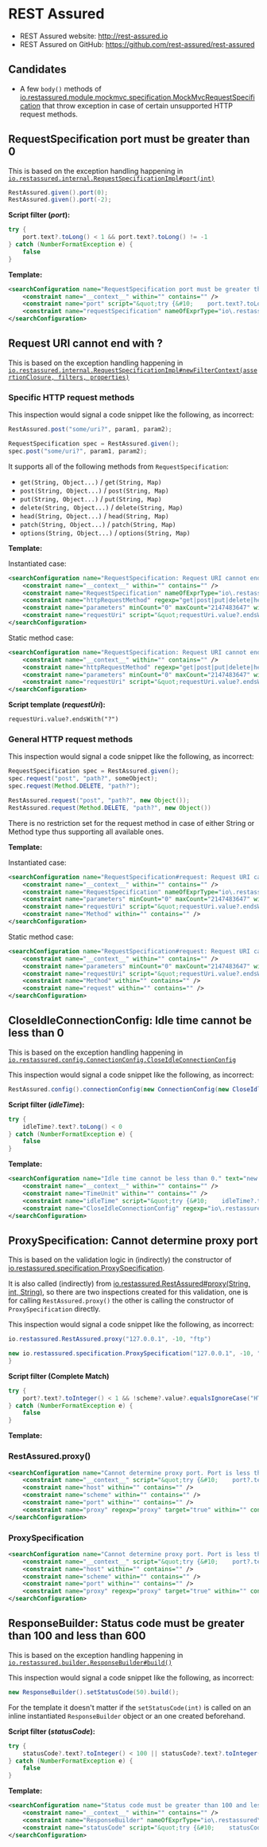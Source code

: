 # REST Assured

- REST Assured website: http://rest-assured.io
- REST Assured on GitHub: https://github.com/rest-assured/rest-assured

## Candidates

- A few `body()` methods of [io.restassured.module.mockmvc.specification.MockMvcRequestSpecification](https://github.com/rest-assured/rest-assured/blob/ce55c98bd9441724182c18dc1bc9bb7b38e85cef/modules/spring-mock-mvc/src/main/java/io/restassured/module/mockmvc/specification/MockMvcRequestSpecification.java) that throw exception in case of certain unsupported HTTP request methods.

## RequestSpecification port must be greater than 0

This is based on the exception handling happening in [`io.restassured.internal.RequestSpecificationImpl#port(int)`](https://github.com/rest-assured/rest-assured/blob/38e0188dcf9bab3ce81c6e787e69e480929cb544/rest-assured/src/main/groovy/io/restassured/internal/RequestSpecificationImpl.groovy)

```java
RestAssured.given().port(0);
RestAssured.given().port(-2);
```

**Script filter ($port$):**

```groovy
try {
    port.text?.toLong() < 1 && port.text?.toLong() != -1
} catch (NumberFormatException e) {
    false
}
```

**Template:**

```xml
<searchConfiguration name="RequestSpecification port must be greater than 0" text="$requestSpecification$.port($port$)" recursive="true" caseInsensitive="true" type="JAVA" pattern_context="default">
    <constraint name="__context__" within="" contains="" />
    <constraint name="port" script="&quot;try {&#10;    port.text?.toLong() &lt; 1 &amp;&amp; port.text?.toLong() != -1&#10;} catch (NumberFormatException e) {&#10;    false&#10;}&quot;" target="true" within="" contains="" />
    <constraint name="requestSpecification" nameOfExprType="io\.restassured\.specification\.RequestSpecification" expressionTypes="io.restassured.specification.RequestSpecification" within="" contains="" />
</searchConfiguration>
```

## Request URI cannot end with ?

This is based on the exception handling happening in [`io.restassured.internal.RequestSpecificationImpl#newFilterContext(assertionClosure, filters, properties)`](https://github.com/rest-assured/rest-assured/blob/38e0188dcf9bab3ce81c6e787e69e480929cb544/rest-assured/src/main/groovy/io/restassured/internal/RequestSpecificationImpl.groovy)

### Specific HTTP request methods

This inspection would signal a code snippet like the following, as incorrect:

```java
RestAssured.post("some/uri?", param1, param2);
```

```java
RequestSpecification spec = RestAssured.given();
spec.post("some/uri?", param1, param2);
```

It supports all of the following methods from `RequestSpecification`:
- `get(String, Object...)` / `get(String, Map)`
- `post(String, Object...)` / `post(String, Map)`
- `put(String, Object...)` / `put(String, Map)`
- `delete(String, Object...)` / `delete(String, Map)`
- `head(String, Object...)` / `head(String, Map)`
- `patch(String, Object...)` / `patch(String, Map)`
- `options(String, Object...)` / `options(String, Map)`

**Template:**

Instantiated case:
```xml
<searchConfiguration name="RequestSpecification: Request URI cannot end with ?" text="$RequestSpecification$.$httpRequestMethod$(&quot;$requestUri$&quot;, $parameters$)" recursive="true" caseInsensitive="true" type="JAVA" pattern_context="default">
    <constraint name="__context__" within="" contains="" />
    <constraint name="RequestSpecification" nameOfExprType="io\.restassured\.specification\.RequestSpecification" expressionTypes="io.restassured.specification.RequestSpecification" within="" contains="" />
    <constraint name="httpRequestMethod" regexp="get|post|put|delete|head|patch|options" within="" contains="" />
    <constraint name="parameters" minCount="0" maxCount="2147483647" within="" contains="" />
    <constraint name="requestUri" script="&quot;requestUri.value?.endsWith(&quot;?&quot;)&quot;" target="true" within="" contains="" />
</searchConfiguration>
```

Static method case:
```xml
<searchConfiguration name="RequestSpecification: Request URI cannot end with ?" text="io.restassured.RestAssured.$httpRequestMethod$(&quot;$requestUri$&quot;, $parameters$)" recursive="true" caseInsensitive="true" type="JAVA" pattern_context="default">
    <constraint name="__context__" within="" contains="" />
    <constraint name="httpRequestMethod" regexp="get|post|put|delete|head|patch|options" within="" contains="" />
    <constraint name="parameters" minCount="0" maxCount="2147483647" within="" contains="" />
    <constraint name="requestUri" script="&quot;requestUri.value?.endsWith(&quot;?&quot;)&quot;" target="true" within="" contains="" />
</searchConfiguration>
```

**Script template ($requestUri$):**

```groovy0
requestUri.value?.endsWith("?")
```

### General HTTP request methods

This inspection would signal a code snippet like the following, as incorrect:

```java
RequestSpecification spec = RestAssured.given();
spec.request("post", "path?", someObject);
spec.request(Method.DELETE, "path?");
```

```java
RestAssured.request("post", "path?", new Object());
RestAssured.request(Method.DELETE, "path?", new Object())
```

There is no restriction set for the request method in case of either String or Method type thus supporting all available ones.

**Template:**

Instantiated case:
```xml
<searchConfiguration name="RequestSpecification#request: Request URI cannot end with ?" text="$RequestSpecification$.request($Method$, $requestUri$, $parameters$)" recursive="true" caseInsensitive="true" type="JAVA" pattern_context="default">
    <constraint name="__context__" within="" contains="" />
    <constraint name="RequestSpecification" nameOfExprType="io\.restassured\.specification\.RequestSpecification" expressionTypes="io.restassured.specification.RequestSpecification" within="" contains="" />
    <constraint name="parameters" minCount="0" maxCount="2147483647" within="" contains="" />
    <constraint name="requestUri" script="&quot;requestUri.value?.endsWith(&quot;?&quot;)&quot;" target="true" within="" contains="" />
    <constraint name="Method" within="" contains="" />
</searchConfiguration>
```

Static method case:
```xml
<searchConfiguration name="RequestSpecification#request: Request URI cannot end with ?" text="io.restassured.RestAssured.$request$($Method$, $requestUri$, $parameters$);" recursive="true" caseInsensitive="true" type="JAVA" pattern_context="default">
    <constraint name="__context__" within="" contains="" />
    <constraint name="parameters" minCount="0" maxCount="2147483647" within="" contains="" />
    <constraint name="requestUri" script="&quot;requestUri.value?.endsWith(&quot;?&quot;)&quot;" target="true" within="" contains="" />
    <constraint name="Method" within="" contains="" />
    <constraint name="request" within="" contains="" />
</searchConfiguration>
```

## CloseIdleConnectionConfig: Idle time cannot be less than 0

This is based on the exception handling happening in [`io.restassured.config.ConnectionConfig.CloseIdleConnectionConfig`](https://github.com/rest-assured/rest-assured/blob/adea885dd97dd977a6e7b142b560577404b7811f/rest-assured/src/main/java/io/restassured/config/ConnectionConfig.java)

This inspection would signal a code snippet like the following, as incorrect:

```java
RestAssured.config().connectionConfig(new ConnectionConfig(new CloseIdleConnectionConfig(-500, MILLISECONDS)));
```

**Script filter ($idleTime$):**

```groovy
try {
    idleTime?.text?.toLong() < 0
} catch (NumberFormatException e) {
    false
}
```

**Template:**

```xml
<searchConfiguration name="Idle time cannot be less than 0." text="new $CloseIdleConnectionConfig$($idleTime$, $TimeUnit$)" recursive="true" caseInsensitive="true" type="JAVA" pattern_context="default">
    <constraint name="__context__" within="" contains="" />
    <constraint name="TimeUnit" within="" contains="" />
    <constraint name="idleTime" script="&quot;try {&#10;    idleTime?.text?.toLong() &lt; 0&#10;} catch (NumberFormatException e) {&#10;    false&#10;}&quot;" target="true" within="" contains="" />
    <constraint name="CloseIdleConnectionConfig" regexp="io\.restassured\.config\.ConnectionConfig\.CloseIdleConnectionConfig" within="" contains="" />
</searchConfiguration>
```

## ProxySpecification: Cannot determine proxy port

This is based on the validation logic in (indirectly) the constructor of [io.restassured.specification.ProxySpecification](https://github.com/rest-assured/rest-assured/blob/adea885dd97dd977a6e7b142b560577404b7811f/rest-assured/src/main/java/io/restassured/specification/ProxySpecification.java).

It is also called (indirectly) from [io.restassured.RestAssured#proxy(String, int, String)](https://github.com/rest-assured/rest-assured/blob/adea885dd97dd977a6e7b142b560577404b7811f/rest-assured/src/main/java/io/restassured/RestAssured.java),
so there are two inspections created for this validation, one is for calling `RestAssured.proxy()` the other is calling the constructor of `ProxySpecification` directly.

This inspection would signal a code snippet like the following, as incorrect:

```java
io.restassured.RestAssured.proxy("127.0.0.1", -10, "ftp")
```

```java
new io.restassured.specification.ProxySpecification("127.0.0.1", -10, "ftp") {
}
```

**Script filter (Complete Match)**

```groovy
try {
    port?.text?.toInteger() < 1 && !scheme?.value?.equalsIgnoreCase("HTTP") && !scheme?.value?.equalsIgnoreCase("HTTPS")
} catch (NumberFormatException e) {
    false
}
```

**Template:**

### RestAssured.proxy() 

```xml
<searchConfiguration name="Cannot determine proxy port. Port is less than 1 and scheme doesn't match http or https." text="io.restassured.RestAssured.$proxy$(&quot;$host$&quot;, $port$, &quot;$scheme$&quot;)" recursive="true" caseInsensitive="true" type="JAVA" pattern_context="default">
    <constraint name="__context__" script="&quot;try {&#10;    port?.text?.toInteger() &lt; 1 &amp;&amp; !scheme?.value?.equalsIgnoreCase(&quot;HTTP&quot;) &amp;&amp; !scheme?.value?.equalsIgnoreCase(&quot;HTTPS&quot;)&#10;} catch (NumberFormatException e) {&#10;    false&#10;}&quot;" within="" contains="" />
    <constraint name="host" within="" contains="" />
    <constraint name="scheme" within="" contains="" />
    <constraint name="port" within="" contains="" />
    <constraint name="proxy" regexp="proxy" target="true" within="" contains="" />
</searchConfiguration>
```

### ProxySpecification

```xml
<searchConfiguration name="Cannot determine proxy port. Port is less than 1 and scheme doesn't match http or https." text="io.restassured.RestAssured.$proxy$(&quot;$host$&quot;, $port$, &quot;$scheme$&quot;)" recursive="true" caseInsensitive="true" type="JAVA" pattern_context="default">
    <constraint name="__context__" script="&quot;try {&#10;    port?.text?.toInteger() &lt; 1 &amp;&amp; !scheme?.value?.equalsIgnoreCase(&quot;HTTP&quot;) &amp;&amp; !scheme?.value?.equalsIgnoreCase(&quot;HTTPS&quot;)&#10;} catch (NumberFormatException e) {&#10;    false&#10;}&quot;" within="" contains="" />
    <constraint name="host" within="" contains="" />
    <constraint name="scheme" within="" contains="" />
    <constraint name="port" within="" contains="" />
    <constraint name="proxy" regexp="proxy" target="true" within="" contains="" />
</searchConfiguration>
```

## ResponseBuilder: Status code must be greater than 100 and less than 600

This is based on the exception handling happening in [`io.restassured.builder.ResponseBuilder#build()`](https://github.com/rest-assured/rest-assured/blob/4d3b484d7160638c69e9b45b0a386ff612fe611c/rest-assured/src/main/java/io/restassured/builder/ResponseBuilder.java)

This inspection would signal a code snippet like the following, as incorrect:

```java
new ResponseBuilder().setStatusCode(50).build();
```

For the template it doesn't matter if the `setStatusCode(int)` is called on an inline instantiated `ResponseBuilder` object or an one created beforehand. 

**Script filter ($statusCode$):**

```groovy
try {
    statusCode?.text?.toInteger() < 100 || statusCode?.text?.toInteger() >= 600
} catch (NumberFormatException e) {
    false
}
```

**Template:**

```xml
<searchConfiguration name="Status code must be greater than 100 and less than 600" text="$ResponseBuilder$.setStatusCode($statusCode$)" recursive="true" caseInsensitive="true" type="JAVA" pattern_context="default">
    <constraint name="__context__" within="" contains="" />
    <constraint name="ResponseBuilder" nameOfExprType="io\.restassured\.builder\.ResponseBuilder" expressionTypes="io.restassured.builder.ResponseBuilder" within="" contains="" />
    <constraint name="statusCode" script="&quot;try {&#10;    statusCode?.text?.toInteger() &lt; 100 || statusCode?.text?.toInteger() &gt;= 600&#10;} catch (NumberFormatException e) {&#10;    false&#10;}&quot;" target="true" within="" contains="" />
</searchConfiguration>
```
